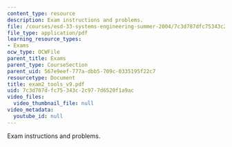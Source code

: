 ```yaml
---
content_type: resource
description: Exam instructions and problems.
file: /courses/esd-33-systems-engineering-summer-2004/7c3d787dfc75343c2c977d6520f1a9ac_exam2_tools_v9.pdf
file_type: application/pdf
learning_resource_types:
- Exams
ocw_type: OCWFile
parent_title: Exams
parent_type: CourseSection
parent_uid: 567e9eef-777a-dbb5-709c-0335195f22c7
resourcetype: Document
title: exam2_tools_v9.pdf
uid: 7c3d787d-fc75-343c-2c97-7d6520f1a9ac
video_files:
  video_thumbnail_file: null
video_metadata:
  youtube_id: null
---
```

Exam instructions and problems.

